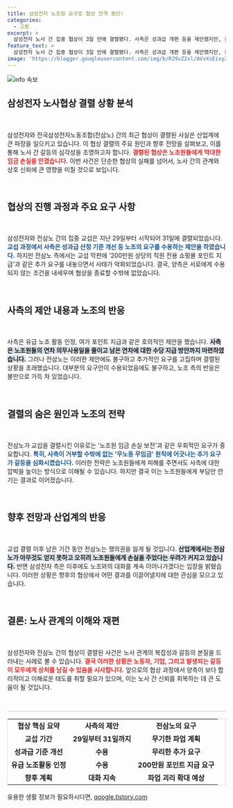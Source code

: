 ```yaml
---
title: 삼성전자 노조원 요구로 협상 전격 중단!
categories:
  - 고용
excerpt: >
  삼성전자 노사 간 집중 협상이 3일 만에 결렬됐다. 사측은 성과급 개편 등을 제안했지만, 전삼노의 무리한 요구가 갈등을 심화시켰다. 노조 권한 만료 앞두고 임금 손실 우려가 커지고 있다!
feature_text: >
  삼성전자 노사 간 집중 협상이 3일 만에 결렬됐다. 사측은 성과급 개편 등을 제안했지만, 전삼노의 무리한 요구가 갈등을 심화시켰다. 노조 권한 만료 앞두고 임금 손실 우려가 커지고 있다!
image: 'https://blogger.googleusercontent.com/img/b/R29vZ2xl/AVvXsEixyZcFfHzMRdzZMjFBmAUKJYCLCGyLL1o632UiGVXcaFdKo_bkvkuCioo0uUKlGfBVcT3P84aROyZIXSBEx3Aw5nCQ3pTgDom1WDC4m8eifvWiAmWEEVb4x6G_l8C0QH225ldMjyaFvpxGEBGNO37VmDTDMHGhJPq73UglMfDca1-0aw/s1600/blogspot.png'
---
```


<p><img src="https://blogger.googleusercontent.com/img/b/R29vZ2xl/AVvXsEixyZcFfHzMRdzZMjFBmAUKJYCLCGyLL1o632UiGVXcaFdKo_bkvkuCioo0uUKlGfBVcT3P84aROyZIXSBEx3Aw5nCQ3pTgDom1WDC4m8eifvWiAmWEEVb4x6G_l8C0QH225ldMjyaFvpxGEBGNO37VmDTDMHGhJPq73UglMfDca1-0aw/s1600/blogspot.png" alt="info 속보" /></p>

<h2 data-ke-size="size26">삼성전자 노사협상 결렬 상황 분석</h2>

<p data-ke-size="size16">&nbsp;</p>

<p>삼성전자와 전국삼성전자노동조합(전삼노) 간의 최근 협상이 결렬된 사실은 산업계에 큰 파장을 일으키고 있습니다. 이 협상 결렬의 주요 원인과 향후 전망을 살펴보고, 이를 통해 노사 간 갈등의 심각성을 조명하고자 합니다. <b><span style="color: #ee2323;">결렬된 협상은 노조원들에게 막대한 임금 손실을 안겼습니다.</span></b> 이번 사건은 단순한 협상의 실패를 넘어서, 노사 간의 관계와 상호 신뢰에 큰 영향을 미칠 것으로 보입니다.</p>

<p data-ke-size="size16">&nbsp;</p>

<h2 data-ke-size="size26">협상의 진행 과정과 주요 요구 사항</h2>

<p data-ke-size="size16">&nbsp;</p>

<p>삼성전자와 전삼노 간의 집중 교섭은 지난 29일부터 시작되어 31일에 결렬되었습니다. <b><span style="color: #1a5490;">교섭 과정에서 사측은 성과급 산정 기준 개선 등 노조의 요구를 수용하는 제안을 하였습니다.</span></b> 하지만 전삼노 측에서는 교섭 막판에 '200만원 상당의 직원 전용 쇼핑몰 포인트 지급'과 같은 추가 요구를 내놓으면서 사태가 악화되었습니다. 결국, 양측은 서로에게 수용되지 않는 조건을 내세우며 협상을 종료할 수밖에 없었습니다.</p>

<p data-ke-size="size16">&nbsp;</p>

<h2 data-ke-size="size26">사측의 제안 내용과 노조의 반응</h2>

<p data-ke-size="size16">&nbsp;</p>

<p>사측은 유급 노조 활동 인정, 여가 포인트 지급과 같은 호의적인 제안을 했습니다. <b><span style="background-color: #21538527;">사측은 노조원들의 연차 의무사용일을 줄이고 남은 연차에 대한 수당 지급 방안까지 마련하였습니다.</span></b> 그러나 전삼노는 이러한 제안에도 불구하고 추가적인 요구를 고집하며 결렬된 상황을 초래했습니다. 대부분의 요구안이 수용되었음에도 불구하고, 노조 측의 반응은 불만으로 가득 차 있었습니다.</p>

<p data-ke-size="size16">&nbsp;</p>

<h2 data-ke-size="size26">결렬의 숨은 원인과 노조의 전략</h2>

<p data-ke-size="size16">&nbsp;</p>

<p>전삼노가 교섭을 결렬시킨 이유로는 '노조원 임금 손실 보전'과 같은 우회적인 요구가 중요합니다. <b><span style="color: #1a5490;">특히, 사측이 거부할 수밖에 없는 '무노동 무임금' 원칙에 어긋나는 추가 요구가 갈등을 심화시켰습니다.</span></b> 이러한 전략은 노조원들에게 피해를 주면서도 사측에 대한 압박을 높이는 방식으로 이해될 수 있습니다. 하지만 결국 이는 노조원들에게 부담만 안기는 결과로 이어졌습니다.</p>

<p data-ke-size="size16">&nbsp;</p>

<h2 data-ke-size="size26">향후 전망과 산업계의 반응</h2>

<p data-ke-size="size16">&nbsp;</p>

<p>교섭 결렬 이후 남은 기간 동안 전삼노는 쟁의권을 잃게 될 것입니다. <b><span style="background-color: #21538527;">산업계에서는 전삼노가 아무것도 얻지 못하고 오히려 노조원들에게 손실을 주었다는 우려가 커지고 있습니다.</span></b> 반면 삼성전자 측은 이후에도 노조와의 대화를 계속 이어나가겠다는 입장을 밝혔습니다. 이러한 상황은 향후의 협상에서 어떤 결과를 이끌어낼지에 대한 관심을 모으고 있습니다.</p>

<p data-ke-size="size16">&nbsp;</p>

<h2 data-ke-size="size26">결론: 노사 관계의 이해와 재편</h2>

<p data-ke-size="size16">&nbsp;</p>

<p>삼성전자와 전삼노 간의 협상이 결렬된 사건은 노사 관계의 복잡성과 갈등의 본질을 드러내는 사례로 볼 수 있습니다. <b><span style="color: #ee2323;">결국 이러한 상황은 노동자, 기업, 그리고 발생되는 갈등이 모두에게 상처를 남길 수 있음을 시사합니다.</span></b> 앞으로의 협상 과정에서 양측이 보다 합리적이고 이해로운 태도를 취할 필요가 있으며, 이는 노사 간 신뢰를 회복하는 데 큰 도움이 될 것입니다.</p>

<p data-ke-size="size16">&nbsp;</p>

<hr style="border:none; height:2px; background:#ddd;"/>

<table style="width:100%; border-collapse:collapse; border:1px solid #ddd;">
<tr>
<td style="text-align: center; height: 20px;"><b>협상 핵심 요약</b></td>
<td style="text-align: center; height: 20px;"><b>사측의 제안</b></td>
<td style="text-align: center; height: 20px;"><b>전삼노의 요구</b></td>
</tr>
<tr>
<td style="text-align: center; height: 17px;"><b>교섭 기간</b></td>
<td style="text-align: center; height: 17px;"><b>29일부터 31일까지</b></td>
<td style="text-align: center; height: 17px;"><b>무기한 파업 계획</b></td>
</tr>
<tr>
<td style="text-align: center; height: 17px;"><b>성과급 기준 개선</b></td>
<td style="text-align: center; height: 17px;"><b>수용</b></td>
<td style="text-align: center; height: 17px;"><b>무리한 추가 요구</b></td>
</tr>
<tr>
<td style="text-align: center; height: 17px;"><b>유급 노조활동 인정</b></td>
<td style="text-align: center; height: 17px;"><b>수용</b></td>
<td style="text-align: center; height: 17px;"><b>200만원 포인트 지급 요구</b></td>
</tr>
<tr>
<td style="text-align: center; height: 17px;"><b>향후 계획</b></td>
<td style="text-align: center; height: 17px;"><b>대화 지속</b></td>
<td style="text-align: center; height: 17px;"><b>파업 괴리 확대 예상</b></td>
</tr>
</table>
유용한 생활 정보가 필요하시다면, <a href="https://qoogle.tistory.com" rel="dofollow">qoogle.tistory.com</a>



